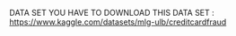 DATA SET 
YOU HAVE TO DOWNLOAD THIS DATA SET : https://www.kaggle.com/datasets/mlg-ulb/creditcardfraud
